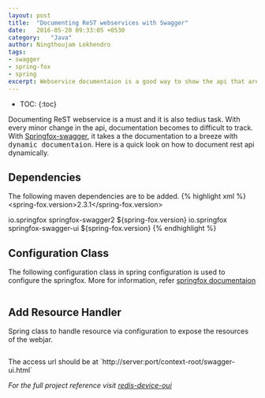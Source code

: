 ```yaml
---
layout: post
title:  "Documenting ReST webservices with Swagger"
date:   2016-05-20 09:33:05 +0530
category:	"Java"
author:	Ningthoujam Lokhendro
tags:
- swagger
- spring-fox
- spring
excerpt: Webservice documentaion is a good way to show the api that are exposed. Using swagger annotation and let swagger generate the documentation is pretty neat.
---
```

* TOC:
{:toc}

Documenting ReST webservice is a must and it is also tedius task. With every minor change in the api, documentation becomes to difficult to track. With [Springfox-swagger][Springfox-swagger], it takes a the documentation to a breeze with <kbd>dynamic documentaion</kbd>. Here is a quick look on how to document rest api dynamically.

## Dependencies
The following maven dependencies are to be added.
{% highlight xml %}
<properties>
    <spring-fox.version>2.3.1</spring-fox.version>
</properties>
<!-- Springfox swagger -->
<dependency>
  <groupId>io.springfox</groupId>
  <artifactId>springfox-swagger2</artifactId>
  <version>${spring-fox.version}</version>
</dependency>
<!-- Webjar UI -->
<dependency>
  <groupId>io.springfox</groupId>
  <artifactId>springfox-swagger-ui</artifactId>
  <version>${spring-fox.version}</version>
</dependency>
{% endhighlight %}

## Configuration Class
The following configuration class in spring configuration is used to configure the springfox. More for information, refer [springfox documentaion][springfox documentaion]
<!--<script src="https://gist-it.appspot.com/github/ningthoujam-lokhendro/DeviceDetail/blob/master/redis-device-oui/src/main/java/com/ningzeta/deviceOUI/config/SwaggerConfiguration.java?footer=0&slice=22:0"></script>
-->
<pre
  class="language-java"
  data-jsonp="https://api.github.com/repos/ningthoujam-lokhendro/DeviceDetail/contents/redis-device-oui/src/main/java/com/ningzeta/deviceOUI/config/SwaggerConfiguration.java">
</pre>

## Add Resource Handler
Spring class to handle resource via configuration to expose the resources of the webjar.
<pre
  class="language-java"
  data-jsonp="https://api.github.com/repos/ningthoujam-lokhendro/DeviceDetail/contents/redis-device-oui/src/main/java/com/ningzeta/deviceOUI/config/WebConfiguration.java">
</pre>
<!--<script src="https://gist-it.appspot.com/github/ningthoujam-lokhendro/DeviceDetail/blob/master/redis-device-oui/src/main/java/com/ningzeta/deviceOUI/config/WebConfiguration.java?footer=0&slice=18:0"></script>
-->
<div class="alert alert-info">
<span class="glyphicon glyphicon-info-sign"></span> The access url should be at `http://server:port/context-root/swagger-ui.html`
</div>

<i class="glyphicon glyphicon-apple" /> For the full project reference visit [redis-device-oui][redis-device-oui]

[redis-device-oui]: https://github.com/ningthoujam-lokhendro/DeviceDetail/blob/master/redis-device-oui
[Springfox-swagger]: http://springfox.github.io/springfox/
[springfox documentaion]: http://springfox.github.io/springfox/docs/current/
